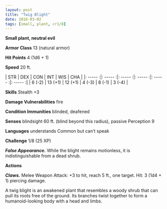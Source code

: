 ```yaml
---
layout: post
title: "Twig Blight"
date: 2016-03-02
tags: [small, plant, cr1/8]
---
```


**Small plant, neutral evil**

**Armor Class** 13 (natural armor)

**Hit Points** 4 (1d6 + 1)

**Speed** 20 ft.

|   STR   |   DEX   |   CON   |   INT   |   WIS   |   CHA   |
|: ----- :|: ----- :|: ----- :|: ----- :|: ----- :|: ----- :|
| 6 (-2) | 13 (+1) | 12 (+1) | 4 (-3) | 8 (-1) | 3 (-4) |

**Skills** Stealth +3

**Damage Vulnerabilities** fire

**Condition Immunities** blinded, deafened

**Senses** blindsight 60 ft. (blind beyond this radius),
passive Perception 9

**Languages** understands Common but can’t speak

**Challenge** 1/8 (25 XP)

***False Appearance.*** While the blight remains motionless, it is indistinguishable from a dead shrub.

**Actions**

***Claws.*** Melee Weapon Attack: +3 to hit, reach 5 ft., one target. Hit: 3 (1d4 + 1) piercing damage.

A twig blight is an awakened plant that resembles a woody shrub that can pull its roots free of the ground. Its branches twist together to form a humanoid-looking body with a head and limbs.
